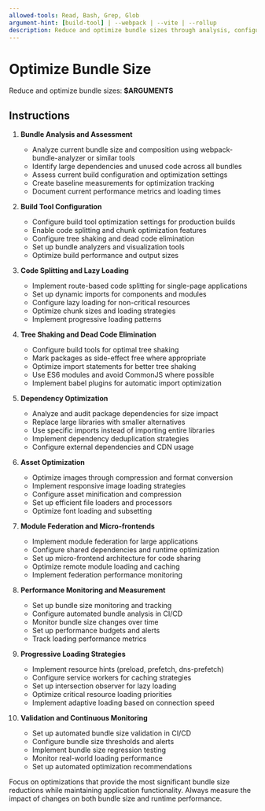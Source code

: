 ```yaml
---
allowed-tools: Read, Bash, Grep, Glob
argument-hint: [build-tool] | --webpack | --vite | --rollup
description: Reduce and optimize bundle sizes through analysis, configuration, and code splitting strategies
---
```


# Optimize Bundle Size

Reduce and optimize bundle sizes: **$ARGUMENTS**

## Instructions

1. **Bundle Analysis and Assessment**
   - Analyze current bundle size and composition using webpack-bundle-analyzer or similar tools
   - Identify large dependencies and unused code across all bundles
   - Assess current build configuration and optimization settings
   - Create baseline measurements for optimization tracking
   - Document current performance metrics and loading times

2. **Build Tool Configuration**
   - Configure build tool optimization settings for production builds
   - Enable code splitting and chunk optimization features
   - Configure tree shaking and dead code elimination
   - Set up bundle analyzers and visualization tools
   - Optimize build performance and output sizes

3. **Code Splitting and Lazy Loading**
   - Implement route-based code splitting for single-page applications
   - Set up dynamic imports for components and modules
   - Configure lazy loading for non-critical resources
   - Optimize chunk sizes and loading strategies
   - Implement progressive loading patterns

4. **Tree Shaking and Dead Code Elimination**
   - Configure build tools for optimal tree shaking
   - Mark packages as side-effect free where appropriate
   - Optimize import statements for better tree shaking
   - Use ES6 modules and avoid CommonJS where possible
   - Implement babel plugins for automatic import optimization

5. **Dependency Optimization**
   - Analyze and audit package dependencies for size impact
   - Replace large libraries with smaller alternatives
   - Use specific imports instead of importing entire libraries
   - Implement dependency deduplication strategies
   - Configure external dependencies and CDN usage

6. **Asset Optimization**
   - Optimize images through compression and format conversion
   - Implement responsive image loading strategies
   - Configure asset minification and compression
   - Set up efficient file loaders and processors
   - Optimize font loading and subsetting

7. **Module Federation and Micro-frontends**
   - Implement module federation for large applications
   - Configure shared dependencies and runtime optimization
   - Set up micro-frontend architecture for code sharing
   - Optimize remote module loading and caching
   - Implement federation performance monitoring

8. **Performance Monitoring and Measurement**
   - Set up bundle size monitoring and tracking
   - Configure automated bundle analysis in CI/CD
   - Monitor bundle size changes over time
   - Set up performance budgets and alerts
   - Track loading performance metrics

9. **Progressive Loading Strategies**
   - Implement resource hints (preload, prefetch, dns-prefetch)
   - Configure service workers for caching strategies
   - Set up intersection observer for lazy loading
   - Optimize critical resource loading priorities
   - Implement adaptive loading based on connection speed

10. **Validation and Continuous Monitoring**
    - Set up automated bundle size validation in CI/CD
    - Configure bundle size thresholds and alerts
    - Implement bundle size regression testing
    - Monitor real-world loading performance
    - Set up automated optimization recommendations

Focus on optimizations that provide the most significant bundle size reductions while maintaining application functionality. Always measure the impact of changes on both bundle size and runtime performance.